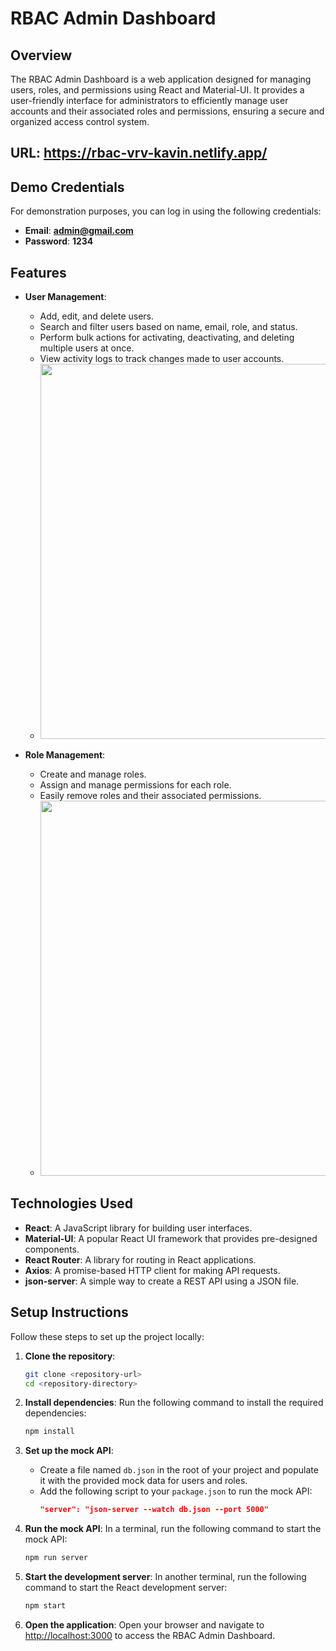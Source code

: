 # RBAC Admin Dashboard

## Overview
The RBAC Admin Dashboard is a web application designed for managing users, roles, and permissions using React and Material-UI. It provides a user-friendly interface for administrators to efficiently manage user accounts and their associated roles and permissions, ensuring a secure and organized access control system.

## URL: https://rbac-vrv-kavin.netlify.app/
## Demo Credentials
For demonstration purposes, you can log in using the following credentials:
- **Email**:    **admin@gmail.com**
- **Password**: **1234**

## Features
- **User Management**: 
  - Add, edit, and delete users.
  - Search and filter users based on name, email, role, and status.
  - Perform bulk actions for activating, deactivating, and deleting multiple users at once.
  - View activity logs to track changes made to user accounts.
  - <img src="https://github.com/user-attachments/assets/b58f454d-c087-4244-92db-553f25f7faaf" width="600" />


- **Role Management**: 
  - Create and manage roles.
  - Assign and manage permissions for each role.
  - Easily remove roles and their associated permissions.
  - <img src="https://github.com/user-attachments/assets/26c3dd56-0660-41bb-a55e-245c7aacb4b1" width="600" />

## Technologies Used
- **React**: A JavaScript library for building user interfaces.
- **Material-UI**: A popular React UI framework that provides pre-designed components.
- **React Router**: A library for routing in React applications.
- **Axios**: A promise-based HTTP client for making API requests.
- **json-server**: A simple way to create a REST API using a JSON file.


## Setup Instructions
Follow these steps to set up the project locally:

1. **Clone the repository**:
   ```bash
   git clone <repository-url>
   cd <repository-directory>
   ```

2. **Install dependencies**:
   Run the following command to install the required dependencies:
   ```bash
   npm install
   ```

3. **Set up the mock API**:
   - Create a file named `db.json` in the root of your project and populate it with the provided mock data for users and roles.
   - Add the following script to your `package.json` to run the mock API:
     ```json
     "server": "json-server --watch db.json --port 5000"
     ```

4. **Run the mock API**:
   In a terminal, run the following command to start the mock API:
   ```bash
   npm run server
   ```

5. **Start the development server**:
   In another terminal, run the following command to start the React development server:
   ```bash
   npm start
   ```

6. **Open the application**:
   Open your browser and navigate to [http://localhost:3000](http://localhost:3000) to access the RBAC Admin Dashboard.



